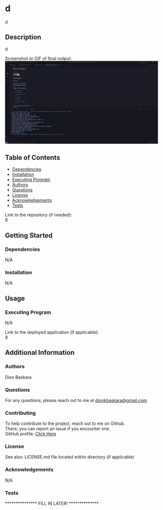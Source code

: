 # d

  d  
  

  ## Description

  d

  Screenshot or GIF of final output:  
  ![screenshot or gif](./.\assets\Screenshot.jpg)

  ## Table of Contents
  * [Dependencies](#dependencies)
  * [Installation](#installation)
  * [Executing Program](#execution)
  * [Authors](#authors)
  * [Questions](#questions)
  * [License](#license)
  * [Acknowledgements](#acknowledgements)
  * [Tests](#tests)

  Link to the repository (if needed):  
  8

  ## Getting Started

  ### Dependencies
  N/A

  ### Installation
  N/A

  ## Usage

  ### Executing Program
  N/A
  
  Link to the deployed application (if applicable):  
  8

  ## Additional Information

  ### Authors
  Dion Baskara

  ### Questions
  For any questions, please reach out to me at dionkbaskara@gmail.com

  ### Contributing
  To help contribute to the project, reach out to me on Github.  
  There, you can report an issue if you encounter one.  
  GitHub profile: <a href="https://github.com/dionkb">Click Here</a>

  ### License  
     
  See also: LICENSE.md file located within directory (if applicable) 

  ### Acknowledgements
  N/A

  ### Tests
  *************** FILL IN LATER! **************
  